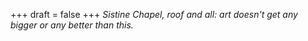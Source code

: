 
+++
draft = false
+++
_Sistine Chapel, roof and all: art doesn't get any bigger or any better than this._
